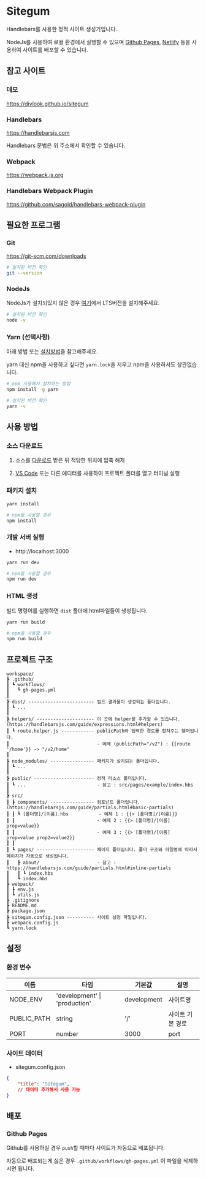 # Sitegum

Handlebars를 사용한 정적 사이트 생성기입니다.

NodeJs를 사용하여 로컬 환경에서 실행할 수 있으며 [Github Pages](https://pages.github.com), [Netlify](https://www.netlify.com) 등을 사용하여 사이트를 배포할 수 있습니다.

## 참고 사이트

### 데모

https://divlook.github.io/sitegum

### Handlebars

https://handlebarsjs.com

Handlebars 문법은 위 주소에서 확인할 수 있습니다.

### Webpack

https://webpack.js.org

### Handlebars Webpack Plugin

https://github.com/sagold/handlebars-webpack-plugin

## 필요한 프로그램

### Git

https://git-scm.com/downloads

```bash
# 설치된 버전 확인
git --version
```

### NodeJs

NodeJs가 설치되있지 않은 경우 [여기](https://nodejs.org/ko/)에서 LTS버전을 설치해주세요.

```bash
# 설치된 버전 확인
node -v
```

### Yarn (선택사항)

아래 방법 또는 [설치방법](https://yarnpkg.com/getting-started/install)을 참고해주세요.

yarn 대신 npm을 사용하고 싶다면 `yarn.lock`을 지우고 npm을 사용하셔도 상관없습니다.

```bash
# npm 사용해서 설치하는 방법
npm install -g yarn

# 설치된 버전 확인
yarn -v
```

## 사용 방법

### 소스 다운로드

1. 소스를 [다운로드](https://github.com/divlook/sitegum/archive/main.zip) 받은 뒤 적당한 위치에 압축 해제

2. [VS Code](https://code.visualstudio.com/) 또는 다른 에디터를 사용하여 프로젝트 폴더를 열고 터미널 실행

### 패키지 설치

```bash
yarn install

# npm을 사용할 경우
npm install
```

### 개발 서버 실행

- http://localhost:3000

```bash
yarn run dev

# npm을 사용할 경우
npm run dev
```

### HTML 생성

빌드 명령어를 실행하면 `dist` 폴더에 html파일들이 생성됩니다.

```bash
yarn run build

# npm을 사용할 경우
npm run build
```

## 프로젝트 구조

```
workspace/
┣ .github/
┃ ┗ workflows/
┃   ┗ gh-pages.yml
┃
┣ dist/ ------------------------ 빌드 결과물이 생성되는 폴더입니다.
┃ ┗ ...
┃
┣ helpers/ --------------------- 이 곳에 helper를 추가할 수 있습니다. (https://handlebarsjs.com/guide/expressions.html#helpers)
┃ ┗ route.helper.js ------------ publicPath와 입력한 경로를 합쳐주는 헬퍼입니다.
┃                                - 예제 (publicPath="/v2") : {{route '/home'}} -> "/v2/home"
┃
┣ node_modules/ ---------------- 패키지가 설치되는 폴더입니다.
┃ ┗ ...
┃
┣ public/ ---------------------- 정적 리소스 폴더입니다.
┃ ┗ ...                          - 참고 : src/pages/example/index.hbs
┃
┣ src/
┃ ┣ components/ ---------------- 컴포넌트 폴더입니다. (https://handlebarsjs.com/guide/partials.html#basic-partials)
┃ ┃ ┗ [폴더명]/[이름].hbs           - 예제 1 : {{> [폴더명]/[이름]}}
┃ ┃                              - 예제 2 : {{> [폴더명]/[이름] prop=value}}
┃ ┃                              - 예제 3 : {{> [폴더명]/[이름] prop=value prop2=value2}}
┃ ┃
┃ ┗ pages/ --------------------- 페이지 폴더입니다. 폴더 구조와 파일명에 따라서 페이지가 자동으로 생성됩니다.
┃   ┣ about/                     - 참고 : https://handlebarsjs.com/guide/partials.html#inline-partials
┃   ┃ ┗ index.hbs
┃   ┗ index.hbs
┣ webpack/
┃ ┣ env.js
┃ ┗ utils.js
┣ .gitignore
┣ README.md
┣ package.json
┣ sitegum.config.json ---------- 사이트 설정 파일입니다.
┣ webpack.config.js
┗ yarn.lock
```

## 설정

### 환경 변수

| 이름 | 타입 | 기본값 | 설명 |
| - | - | - | - |
| NODE_ENV | 'development' \| 'production' | development | 사이트명 |
| PUBLIC_PATH | string | '/' | 사이트 기본 경로 |
| PORT | number | 3000 | port |

### 사이트 데이터

- sitegum.config.json

```json
{
    "title": "Sitegum",
    // 데이터 추가해서 사용 가능
}
```

## 배포

### Github Pages

Github를 사용하실 경우 `push`할 때마다 사이트가 자동으로 배포됩니다.

자동으로 배포되는게 싫은 경우 `.github/workflows/gh-pages.yml` 이 파일을 삭제하시면 됩니다.
